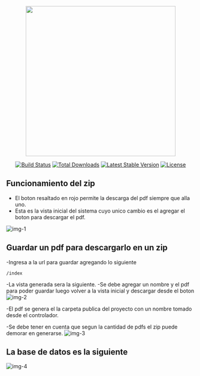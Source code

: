 <p align="center"><a href="https://laravel.com" target="_blank"><img src="https://raw.githubusercontent.com/laravel/art/master/logo-lockup/5%20SVG/2%20CMYK/1%20Full%20Color/laravel-logolockup-cmyk-red.svg" width="400"></a></p>

<p align="center">
<a href="https://travis-ci.org/laravel/framework"><img src="https://travis-ci.org/laravel/framework.svg" alt="Build Status"></a>
<a href="https://packagist.org/packages/laravel/framework"><img src="https://poser.pugx.org/laravel/framework/d/total.svg" alt="Total Downloads"></a>
<a href="https://packagist.org/packages/laravel/framework"><img src="https://poser.pugx.org/laravel/framework/v/stable.svg" alt="Latest Stable Version"></a>
<a href="https://packagist.org/packages/laravel/framework"><img src="https://poser.pugx.org/laravel/framework/license.svg" alt="License"></a>
</p>

## Funcionamiento del zip
- El boton resaltado en rojo permite la descarga del pdf siempre que alla uno.
- Esta es la vista inicial del sistema cuyo unico cambio es el agregar el boton para descargar el pdf.

![img-1](https://user-images.githubusercontent.com/33810066/225085005-58f3d551-34d6-4a89-9d1e-e1c5a5e85d07.png)

## Guardar un pdf para descargarlo en un zip
-Ingresa a la url para guardar agregando lo siguiente 
~~~
/index
~~~
-La vista generada sera la siguiente.
-Se debe agregar un nombre y el pdf para poder guardar luego volver a la vista inicial y descargar desde el boton
![img-2](https://user-images.githubusercontent.com/33810066/225086656-18d4ccb0-82f2-43b1-8c4f-76cc0c013e5e.png)

-El pdf se genera el la carpeta publica del proyecto con un nombre tomado desde el controlador.

-Se debe tener en cuenta que segun la cantidad de pdfs el zip puede demorar en generarse.
![img-3](https://user-images.githubusercontent.com/33810066/225087427-371d85e1-0c1b-4157-93f5-44cc02d00bd9.png)
## La base de datos es la siguiente
![img-4](https://user-images.githubusercontent.com/33810066/225089156-2557c6b8-4ab8-4b01-a1a7-b5235e4f07d9.png)


